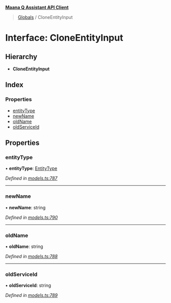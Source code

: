 **[Maana Q Assistant API Client](../README.md)**

> [Globals](../README.md) / CloneEntityInput

# Interface: CloneEntityInput

## Hierarchy

* **CloneEntityInput**

## Index

### Properties

* [entityType](cloneentityinput.md#entitytype)
* [newName](cloneentityinput.md#newname)
* [oldName](cloneentityinput.md#oldname)
* [oldServiceId](cloneentityinput.md#oldserviceid)

## Properties

### entityType

•  **entityType**: [EntityType](../enums/entitytype.md)

*Defined in [models.ts:787](https://github.com/maana-io/q-assistant-client/blob/develop/src/models.ts#L787)*

___

### newName

•  **newName**: string

*Defined in [models.ts:790](https://github.com/maana-io/q-assistant-client/blob/develop/src/models.ts#L790)*

___

### oldName

•  **oldName**: string

*Defined in [models.ts:788](https://github.com/maana-io/q-assistant-client/blob/develop/src/models.ts#L788)*

___

### oldServiceId

•  **oldServiceId**: string

*Defined in [models.ts:789](https://github.com/maana-io/q-assistant-client/blob/develop/src/models.ts#L789)*
